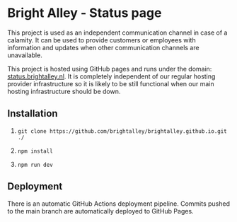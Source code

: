 # Bright Alley - Status page
This project is used as an independent communication channel in case of a calamity. It can be used to provide customers or employees with information and updates when other communication channels are unavailable.

This project is hosted using GitHub pages and runs under the domain: [status.brightalley.nl](https://status.brightalley.nl). It is completely independent of our regular hosting provider infrastructure so it is likely to be still functional when our main hosting infrastructure should be down.

## Installation
1. `git clone https://github.com/brightalley/brightalley.github.io.git ./`

2. `npm install`

3. `npm run dev`

## Deployment
There is an automatic GitHub Actions deployment pipeline. Commits pushed to the main branch are automatically deployed to GitHub Pages.